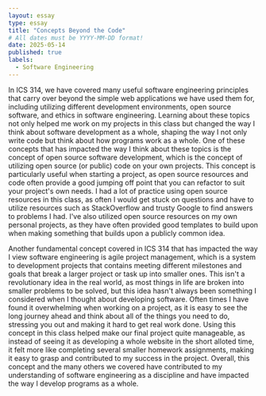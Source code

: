 ```yaml
---
layout: essay
type: essay
title: "Concepts Beyond the Code"
# All dates must be YYYY-MM-DD format!
date: 2025-05-14
published: true
labels:
  - Software Engineering
---
```


In ICS 314, we have covered many useful software engineering principles that carry over beyond the simple web applications we have used them for, including utilizing different development environments, open source software, and ethics in software engineering. Learning about these topics not only helped me work on my projects in this class but changed the way I think about software development as a whole, shaping the way I not only write code but think about how programs work as a whole. One of these concepts that has impacted the way I think about these topics is the concept of open source software development, which is the concept of utilizing open source (or public) code on your own projects. This concept is particularly useful when starting a project, as open source resources and code often provide a good jumping off point that you can refactor to suit your project's own needs. I had a lot of practice using open source resources in this class, as often I would get stuck on questions and have to utilize resources such as StackOverflow and trusty Google to find answers to problems I had. I've also utilized open source resources on my own personal projects, as they have often provided good templates to build upon when making something that builds upon a publicly common idea.

Another fundamental concept covered in ICS 314 that has impacted the way I view software engineering is agile project management, which is a system to development projects that contains meeting different milestones and goals that break a larger project or task up into smaller ones. This isn't a revolutionary idea in the real world, as most things in life are broken into smaller problems to be solved, but this idea hasn't always been something I considered when I thought about developing software. Often times I have found it overwhelming when working on a project, as it is easy to see the long journey ahead and think about all of the things you need to do, stressing you out and making it hard to get real work done. Using this concept in this class helped make our final project quite manageable, as instead of seeing it as developing a whole website in the short alloted time, it felt more like completing several smaller homework assignments, making it easy to grasp and contributed to my success in the project. Overall, this concept and the many others we covered have contributed to my understanding of software engineering as a discipline and have impacted the way I develop programs as a whole.
